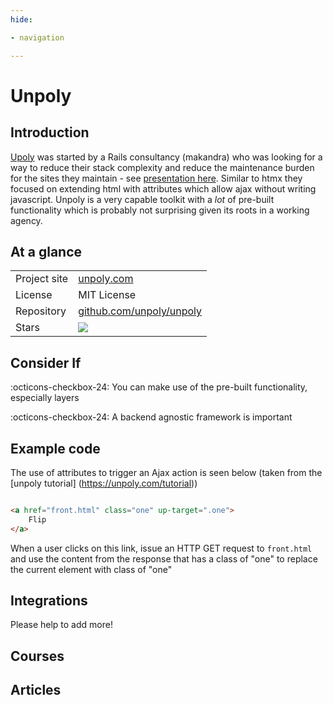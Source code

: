 ```yaml
---
hide:

- navigation

---
```


# Unpoly

## Introduction

[Upoly](https://unpoly.com/) was started by a Rails consultancy (makandra) who
was looking for a way to reduce their stack complexity and reduce the
maintenance burden for the sites they maintain -
see [presentation here](http://triskweline.de/unpoly-rugb/#/). Similar to htmx
they focused on extending html with attributes which allow ajax without writing
javascript. Unpoly is a very capable toolkit with a *lot* of pre-built
functionality which is probably not surprising given its roots in a working
agency.

## At a glance

|||
|---|---|
|Project site| [unpoly.com](https://unpoly.com/) |
| License | MIT License |
|Repository | [github.com/unpoly/unpoly](https://github.com/unpoly/unpoly) |
| Stars | ![](https://img.shields.io/github/stars/unpoly/unpoly?style=social) |

## Consider If

:octicons-checkbox-24: You can make use of the pre-built functionality, especially layers

:octicons-checkbox-24: A backend agnostic framework is important


## Example code

The use of attributes to trigger an Ajax action is seen below (taken from the
[unpoly tutorial] (https://unpoly.com/tutorial))

```html

<a href="front.html" class="one" up-target=".one">
    Flip
</a>
```

When a user clicks on this link, issue an HTTP GET request to `front.html` and
use the content from the response that has a class of "one" to replace the
current element with class of "one"

## Integrations

Please help to add more!

## Courses

## Articles

